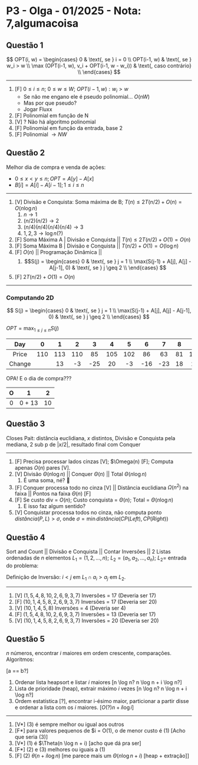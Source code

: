 # P3 - Olga - 01/2025 - Nota: 7,algumacoisa

## Questão 1

$$
OPT(i, w) =
\begin{cases}
0                                           & \text{, se } i = 0 \\
OPT(i-1, w)                                 & \text{, se } w_i > w \\
\max (OPT(i-1, w), v_i + OPT(i-1, w - w_i)) & \text{, caso contrário} \\
\end{cases}
$$

---

1. [F] $0 \leq i \leq n$; $0 \leq w \leq W$; $OPT(i-1, w): w_i > w$
   - Se não me engano ele é pseudo polinomial... $O(nW)$
   - Mas por que pseudo?
   - Jogar Fluxx
2. [F] Polinomial em função de N
3. [V] ? Não há algoritmo polinomial
4. [F] Polinomial em função da entrada, base 2
5. [F] Polinomial $\to NW$

## Questão 2

Melhor dia de compra e venda de ações:

- $0 \leq x < y \leq n; OPT = A[y] - A[x]$
- $B[i] = A[i] - A[i-1]; 1 \leq i \leq n$

---

1. [V] Divisão e Conquista: Soma máxima de B; $T(n) \leq 2T(n/2) + O(n) = O(n \log n)$
   1. $n \to 1$
   2. $(n/2) (n/2) \to 2$
   3. $(n/4) (n/4) (n/4) (n/4) \to 3$
   4. $1, 2, 3 \to \log n (?)$
2. [F] Soma Máxima A | Divisão e Conquista || $T(n) \leq 2T(n/2) + O(1) = O(n)$
3. [F] Soma Máxima B | Divisão e Conquista || $T(n/2) + O(1) = O(\log n)$
4. [F] $O(n)$ || Programação Dinâmica ||
   1. $$S(j) =
   \begin{cases}
    0                                     & \text{, se } j = 1 \\
    \max(S(j-1) + A[j], A[j] - A[j-1], 0) & \text{, se } j \geq 2 \\
   \end{cases}
   $$
5. [F] $2T(n/2) + O(1) = O(n)$

---

### Computando 2D

$$
S(j) =
\begin{cases}
  0                                     & \text{, se } j = 1 \\
  \max(S(j-1) + A[j], A[j] - A[j-1], 0) & \text{, se } j \geq 2 \\
\end{cases}
$$

$OPT = \max_{1 \leq j \leq n} S(j)$

|  Day   |   0   |   1   |   2   |   3   |   4   |   5   |   6   |   7   |   8   |   9   |  10   |  11   |  12   |  13   |  14   |  15   |  16   |
| :----: | :---: | :---: | :---: | :---: | :---: | :---: | :---: | :---: | :---: | :---: | :---: | :---: | :---: | :---: | :---: | :---: | :---: |
| Price  |  110  |  113  |  110  |  85   |  105  |  102  |  86   |  63   |  81   |  101  |  94   |  106  |  101  |  79   |  94   |  90   |  97   |
| Change |       |  13   |  -3   |  -25  |  20   |  -3   |  -16  |  -23  |  18   |  20   |  -7   |  12   |  -5   |  -22  |  15   |  -4   |   7   |

OPA! E o dia de compra???

|   O   |   1    |   2   |
| :---: | :----: | :---: |
|   0   | 0 + 13 |  10   |

## Questão 3

Closes Pait: distância euclidiana, $x$ distintos, Divisão e Conquista pela mediana, 2 sub p de $|x/2|$, resultado final com Conquer

---

1. [F] Precisa processar lados cinzas [V]; $\Omega(n) [F]; Computa apenas $O(n)$ pares [V].
2. [V] Divisão $\Theta(n \log n)$ || Conquer $\Theta(n)$ || Total $\Theta(n \log n)$
   1. É uma soma, né? 🤔
3. [F] Conquer processa todo no cinza [V] || Distância euclidiana $\Omega(n^2)$ na faixa || Pontos na faixa $\Theta(n)$ [F]
4. [F] Se custo div = $O(n)$; Custo conquista = $\Theta(n)$; Total = $\Theta(n \log n)$
   1. E isso faz algum sentido?
5. [V] Conquistar processa todos no cinza, não computa ponto $distância(P, L) > \sigma$, onde $\sigma = \min distância(CP(Left), CP(Right))$

## Questão 4

Sort and Count || Divisão e Conquista || Contar Inversões || 2 Listas ordenadas de $n$ elementos $L_1 = (1, 2, \dots, n)$; $L_2 = (a_1, a_2, \dots, a_n)$; $L_2 =$ entrada do problema:

Definição de Inversão: $i < j$ em $L_1 \cap a_i > a_j$ em $L_2$.

---

1. [V] $(1, 5, 4, 8, 10, 2, 6, 9, 3, 7)$ Inversões = 17 (Deveria ser 17)
2. [F] $(10, 1, 4, 5, 8, 2, 6, 9, 3, 7)$ Inversões = 17 (Deveria ser 20)
3. [V] $(10, 1, 4, 5, 8)$ Inversões = 4 (Deveria ser 4)
4. [F] $(1, 5, 4, 8, 10, 2, 6, 9, 3, 7)$ Inversões = 13 (Deveria ser 17)
5. [V] $(10, 1, 4, 5, 8, 2, 6, 9, 3, 7)$ Inversões = 20 (Deveria ser 20)

## Questão 5

$n$ números, encontrar $i$ maiores em ordem crescente, comparações. Algoritmos:

[a == b?]

1. Ordenar lista heapsort e listar $i$ maiores [n \log n? n \log n + i \log n?]
2. Lista de prioridade (heap), extrair máximo $i$ vezes [n \log n? n \log n + i \log n?]
3. Ordem estatística [?], encontrar i-ésimo maior,  particionar a partir disse e ordenar a lista com os $i$ maiores. [$O(?) n + i \log i$]

---

1. [V*] (3) é sempre melhor ou igual aos outros
2. [F*] para valores pequenos de $i = O(1), o de menor custo é (1) [Acho que seria (3)]
3. [V*] (1) é $\Theta(n \log n + i) [acho que dá pra ser]
4. [F*] (2) e (3) melhores ou iguais a (1)
5. [F] (2) $\theta(n + i \log n)$ [me parece mais um $\Theta(n \log n + i)$ [heap + extração]]